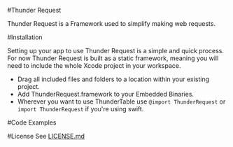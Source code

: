 #Thunder Request

Thunder Request is a Framework used to simplify making web requests.

#Installation

Setting up your app to use Thunder Request is a simple and quick process. For now Thunder Request is built as a static framework, meaning you will need to include the whole Xcode project in your workspace.

+ Drag all included files and folders to a location within your existing project.
+ Add ThunderRequest.framework to your Embedded Binaries.
+ Wherever you want to use ThunderTable use `@import ThunderRequest` or `import ThunderRequest` if you're using swift.

#Code Examples

#License
See [LICENSE.md](LICENSE.md)